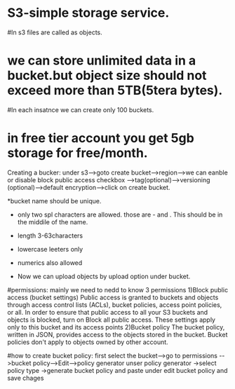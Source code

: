 # S3-simple storage service.
#In s3 files are called as objects.
# we can store unlimited data in a bucket.but object size should not exceed more than 5TB(5tera bytes).
#In each insatnce we can create only 100 buckets.
# in free tier account you get 5gb storage for free/month.

Creating a bucker:
under s3-->goto create bucket-->region-->we can eanble or disable  block public access checkbox -->tag(optional)-->versioning (optional)-->default encryption-->click on create bucket.

*bucket name should be unique.
* only two spl characters are allowed. those are - and . This should be in the middile of the name.
* length 3-63characters
* lowercase leeters only
* numerics also allowed

* Now we can upload objects by upload option under bucket.

#permissions:
mainly we need to nedd to know 3 permissions
1)Block public access (bucket settings)
Public access is granted to buckets and objects through access control lists (ACLs), bucket policies, access point policies, or all. In order to ensure that public access to all your S3 buckets and objects is blocked, turn on Block all public access. These settings apply only to this bucket and its access points
2)Bucket policy
The bucket policy, written in JSON, provides access to the objects stored in the bucket. Bucket policies don't apply to objects owned by other account.

#how to create bucket policy:
first select the bucket-->go to permissions -->bucket policy-->Edit-->policy generator
unser policy generator
->select policy type
->generate bucket policy and paste under edit bucket policy and save chages

